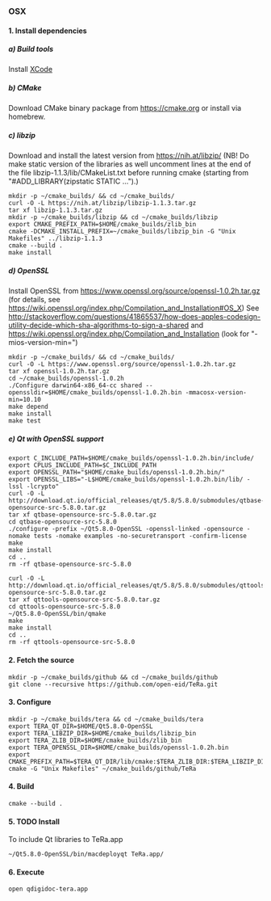 ### OSX

#### 1. Install dependencies

##### a) Build tools

Install [XCode](https://itunes.apple.com/ee/app/xcode/id497799835?mt=12)

##### b) CMake

Download CMake binary package from https://cmake.org or install via homebrew.

##### c) libzip

Download and install the latest version from https://nih.at/libzip/
(NB! Do make static version of the libraries as well uncomment lines at the end of the file libzip-1.1.3/lib/CMakeList.txt before running cmake (starting from "#ADD_LIBRARY(zipstatic STATIC ...").)

    mkdir -p ~/cmake_builds/ && cd ~/cmake_builds/
    curl -O -L https://nih.at/libzip/libzip-1.1.3.tar.gz
    tar xf libzip-1.1.3.tar.gz
    mkdir -p ~/cmake_builds/libzip && cd ~/cmake_builds/libzip
    export CMAKE_PREFIX_PATH=$HOME/cmake_builds/zlib_bin
    cmake -DCMAKE_INSTALL_PREFIX=~/cmake_builds/libzip_bin -G "Unix Makefiles" ../libzip-1.1.3
    cmake --build .
    make install

##### d) OpenSSL

Install OpenSSL from https://www.openssl.org/source/openssl-1.0.2h.tar.gz (for details, see https://wiki.openssl.org/index.php/Compilation_and_Installation#OS_X)
See http://stackoverflow.com/questions/41865537/how-does-apples-codesign-utility-decide-which-sha-algorithms-to-sign-a-shared and https://wiki.openssl.org/index.php/Compilation_and_Installation (look for "-mios-version-min=")

    mkdir -p ~/cmake_builds/ && cd ~/cmake_builds/
    curl -O -L https://www.openssl.org/source/openssl-1.0.2h.tar.gz
    tar xf openssl-1.0.2h.tar.gz
    cd ~/cmake_builds/openssl-1.0.2h
    ./Configure darwin64-x86_64-cc shared --openssldir=$HOME/cmake_builds/openssl-1.0.2h.bin -mmacosx-version-min=10.10
    make depend
    make install
    make test


##### e) Qt with OpenSSL support


    export C_INCLUDE_PATH=$HOME/cmake_builds/openssl-1.0.2h.bin/include/
    export CPLUS_INCLUDE_PATH=$C_INCLUDE_PATH
    export OPENSSL_PATH="$HOME/cmake_builds/openssl-1.0.2h.bin/"
    export OPENSSL_LIBS="-L$HOME/cmake_builds/openssl-1.0.2h.bin/lib/ -lssl -lcrypto"
    curl -O -L http://download.qt.io/official_releases/qt/5.8/5.8.0/submodules/qtbase-opensource-src-5.8.0.tar.gz
    tar xf qtbase-opensource-src-5.8.0.tar.gz
    cd qtbase-opensource-src-5.8.0
    ./configure -prefix ~/Qt5.8.0-OpenSSL -openssl-linked -opensource -nomake tests -nomake examples -no-securetransport -confirm-license
    make
    make install
    cd ..
    rm -rf qtbase-opensource-src-5.8.0

    curl -O -L http://download.qt.io/official_releases/qt/5.8/5.8.0/submodules/qttools-opensource-src-5.8.0.tar.gz
    tar xf qttools-opensource-src-5.8.0.tar.gz
    cd qttools-opensource-src-5.8.0
    ~/Qt5.8.0-OpenSSL/bin/qmake
    make
    make install
    cd ..
    rm -rf qttools-opensource-src-5.8.0

#### 2. Fetch the source

    mkdir -p ~/cmake_builds/github && cd ~/cmake_builds/github
    git clone --recursive https://github.com/open-eid/TeRa.git

#### 3. Configure

    mkdir -p ~/cmake_builds/tera && cd ~/cmake_builds/tera
    export TERA_QT_DIR=$HOME/Qt5.8.0-OpenSSL
    export TERA_LIBZIP_DIR=$HOME/cmake_builds/libzip_bin
    export TERA_ZLIB_DIR=$HOME/cmake_builds/zlib_bin
    export TERA_OPENSSL_DIR=$HOME/cmake_builds/openssl-1.0.2h.bin
    export CMAKE_PREFIX_PATH=$TERA_QT_DIR/lib/cmake:$TERA_ZLIB_DIR:$TERA_LIBZIP_DIR:$TERA_OPENSSL_DIR
    cmake -G "Unix Makefiles" ~/cmake_builds/github/TeRa

#### 4. Build

    cmake --build .

#### 5. TODO Install

To include Qt libraries to TeRa.app

    ~/Qt5.8.0-OpenSSL/bin/macdeployqt TeRa.app/

#### 6. Execute

    open qdigidoc-tera.app
